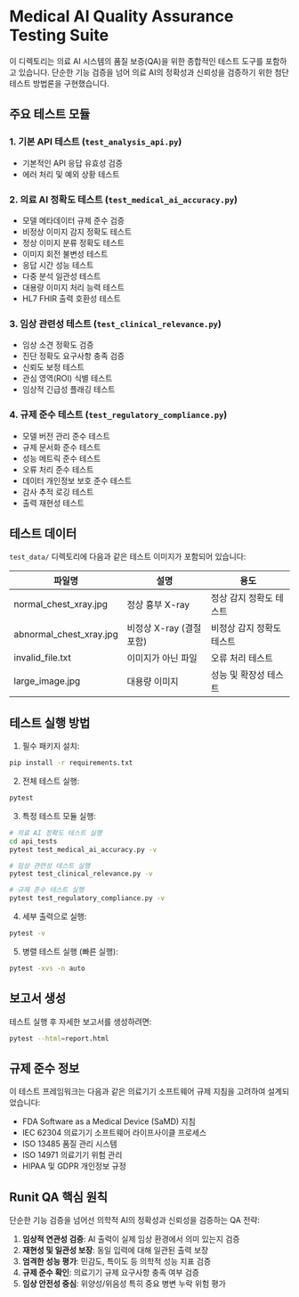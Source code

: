 # Medical AI Quality Assurance Testing Suite

이 디렉토리는 의료 AI 시스템의 품질 보증(QA)을 위한 종합적인 테스트 도구를 포함하고 있습니다. 단순한 기능 검증을 넘어 의료 AI의 정확성과 신뢰성을 검증하기 위한 첨단 테스트 방법론을 구현했습니다.

## 주요 테스트 모듈

### 1. 기본 API 테스트 (`test_analysis_api.py`)
- 기본적인 API 응답 유효성 검증
- 에러 처리 및 예외 상황 테스트

### 2. 의료 AI 정확도 테스트 (`test_medical_ai_accuracy.py`)
- 모델 메타데이터 규제 준수 검증
- 비정상 이미지 감지 정확도 테스트
- 정상 이미지 분류 정확도 테스트
- 이미지 회전 불변성 테스트
- 응답 시간 성능 테스트
- 다중 분석 일관성 테스트
- 대용량 이미지 처리 능력 테스트
- HL7 FHIR 출력 호환성 테스트

### 3. 임상 관련성 테스트 (`test_clinical_relevance.py`)
- 임상 소견 정확도 검증
- 진단 정확도 요구사항 충족 검증
- 신뢰도 보정 테스트
- 관심 영역(ROI) 식별 테스트
- 임상적 긴급성 플래깅 테스트

### 4. 규제 준수 테스트 (`test_regulatory_compliance.py`)
- 모델 버전 관리 준수 테스트
- 규제 문서화 준수 테스트
- 성능 메트릭 준수 테스트
- 오류 처리 준수 테스트
- 데이터 개인정보 보호 준수 테스트
- 감사 추적 로깅 테스트
- 출력 재현성 테스트

## 테스트 데이터

`test_data/` 디렉토리에 다음과 같은 테스트 이미지가 포함되어 있습니다:

| 파일명 | 설명 | 용도 |
|--------|------|------|
| normal_chest_xray.jpg | 정상 흉부 X-ray | 정상 감지 정확도 테스트 |
| abnormal_chest_xray.jpg | 비정상 X-ray (결절 포함) | 비정상 감지 정확도 테스트 |
| invalid_file.txt | 이미지가 아닌 파일 | 오류 처리 테스트 |
| large_image.jpg | 대용량 이미지 | 성능 및 확장성 테스트 |

## 테스트 실행 방법

1. 필수 패키지 설치:
```bash
pip install -r requirements.txt
```

2. 전체 테스트 실행:
```bash
pytest
```

3. 특정 테스트 모듈 실행:
```bash
# 의료 AI 정확도 테스트 실행
cd api_tests
pytest test_medical_ai_accuracy.py -v

# 임상 관련성 테스트 실행
pytest test_clinical_relevance.py -v

# 규제 준수 테스트 실행
pytest test_regulatory_compliance.py -v
```

4. 세부 출력으로 실행:
```bash
pytest -v
```

5. 병렬 테스트 실행 (빠른 실행):
```bash
pytest -xvs -n auto
```

## 보고서 생성

테스트 실행 후 자세한 보고서를 생성하려면:

```bash
pytest --html=report.html
```

## 규제 준수 정보

이 테스트 프레임워크는 다음과 같은 의료기기 소프트웨어 규제 지침을 고려하여 설계되었습니다:

- FDA Software as a Medical Device (SaMD) 지침
- IEC 62304 의료기기 소프트웨어 라이프사이클 프로세스
- ISO 13485 품질 관리 시스템
- ISO 14971 의료기기 위험 관리
- HIPAA 및 GDPR 개인정보 규정

## Runit QA 핵심 원칙

단순한 기능 검증을 넘어선 의학적 AI의 정확성과 신뢰성을 검증하는 QA 전략:

1. **임상적 연관성 검증**: AI 출력이 실제 임상 환경에서 의미 있는지 검증
2. **재현성 및 일관성 보장**: 동일 입력에 대해 일관된 출력 보장
3. **엄격한 성능 평가**: 민감도, 특이도 등 의학적 성능 지표 검증
4. **규제 준수 확인**: 의료기기 규제 요구사항 충족 여부 검증
5. **임상 안전성 중심**: 위양성/위음성 특히 중요 병변 누락 위험 평가 
